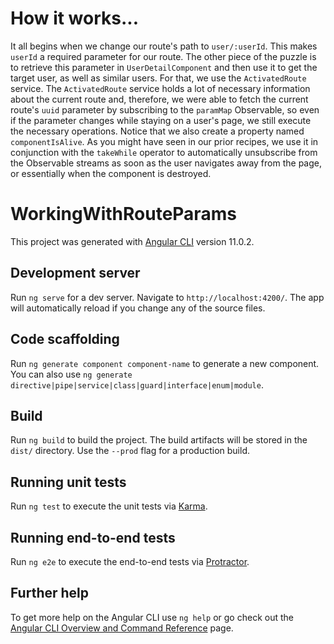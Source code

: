 # How it works...

It all begins when we change our route's path to `user/:userId`. This makes `userId` a required parameter for our route. The other piece of the puzzle is to retrieve this parameter in `UserDetailComponent` and then use it to get the target user, as well as similar users. For that, we use the `ActivatedRoute` service. The `ActivatedRoute` service holds a lot of necessary information about the current route and, therefore, we were able to fetch the current route's `uuid` parameter by subscribing to the `paramMap` Observable, so even if the parameter changes while staying on a user's page, we still execute the necessary operations. Notice that we also create a property named `componentIsAlive`. As you might have seen in our prior recipes, we use it in conjunction with the `takeWhile` operator to automatically unsubscribe from the Observable streams as soon as the user navigates away from the page, or essentially when the component is destroyed.

# WorkingWithRouteParams

This project was generated with [Angular CLI](https://github.com/angular/angular-cli) version 11.0.2.

## Development server

Run `ng serve` for a dev server. Navigate to `http://localhost:4200/`. The app will automatically reload if you change any of the source files.

## Code scaffolding

Run `ng generate component component-name` to generate a new component. You can also use `ng generate directive|pipe|service|class|guard|interface|enum|module`.

## Build

Run `ng build` to build the project. The build artifacts will be stored in the `dist/` directory. Use the `--prod` flag for a production build.

## Running unit tests

Run `ng test` to execute the unit tests via [Karma](https://karma-runner.github.io).

## Running end-to-end tests

Run `ng e2e` to execute the end-to-end tests via [Protractor](http://www.protractortest.org/).

## Further help

To get more help on the Angular CLI use `ng help` or go check out the [Angular CLI Overview and Command Reference](https://angular.io/cli) page.
